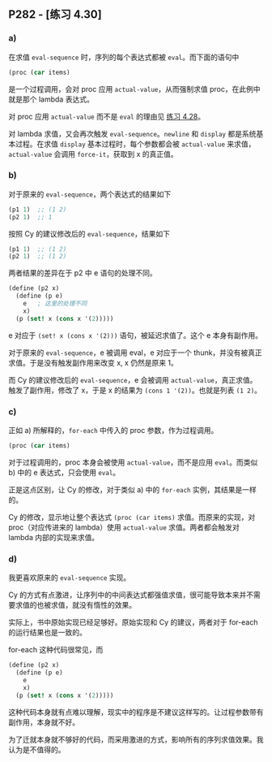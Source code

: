 ## P282 - [练习 4.30]

### a)

在求值 `eval-sequence` 时，序列的每个表达式都被 `eval`。而下面的语句中

``` Scheme
(proc (car items)
```

是一个过程调用，会对 proc 应用 `actual-value`，从而强制求值 proc，在此例中就是那个 lambda 表达式。

对 proc 应用 `actual-value` 而不是 `eval` 的理由见 [练习 4.28](./exercise_4_28.md)。

对 lambda 求值，又会再次触发 `eval-sequence`。`newline` 和 `display` 都是系统基本过程。在求值 `display` 基本过程时，每个参数都会被 `actual-value` 来求值，`actual-value` 会调用 `force-it`，获取到 x 的真正值。
 
### b)

对于原来的 `eval-sequence`，两个表达式的结果如下

``` Scheme
(p1 1)  ;; (1 2)
(p2 1)  ;; 1
```

按照 Cy 的建议修改后的 `eval-sequence`，结果如下

``` Scheme
(p1 1)  ;; (1 2)
(p2 1)  ;; (1 2)
```

两者结果的差异在于 p2 中 e 语句的处理不同。

``` Scheme
(define (p2 x)
  (define (p e)
    e	; 这里的处理不同
    x)
  (p (set! x (cons x '(2)))))
```

e 对应于 `(set! x (cons x '(2)))` 语句，被延迟求值了。这个 e 本身有副作用。

对于原来的 `eval-sequence`，e 被调用 eval，e 对应于一个 thunk，并没有被真正求值。于是没有触发副作用来改变 x, x 仍然是原来 1。

而 Cy 的建议修改后的 `eval-sequence`，e 会被调用 `actual-value`，真正求值。触发了副作用，修改了 x，于是 x 的结果为 `(cons 1 '(2))`。也就是列表 `(1 2)`。

### c)

正如 a) 所解释的，`for-each` 中传入的 proc 参数，作为过程调用。

``` Scheme
(proc (car items)
```

对于过程调用的，proc 本身会被使用 `actual-value`，而不是应用 `eval`。而类似 b) 中的 e 表达式，只会使用 `eval`。

正是这点区别，让 Cy 的修改，对于类似 a) 中的 `for-each` 实例，其结果是一样的。

Cy 的修改，显示地让整个表达式 `(proc (car items)` 求值。而原来的实现，对 proc（对应传进来的 lambda）使用 `actual-value` 求值。两者都会触发对 lambda 内部的实现来求值。

### d)

我更喜欢原来的 `eval-sequence` 实现。

Cy 的方式有点激进，让序列中的中间表达式都强值求值，很可能导致本来并不需要求值的也被求值，就没有惰性的效果。

实际上，书中原始实现已经足够好。原始实现和 Cy 的建议，两者对于 for-each 的运行结果也是一致的。

for-each 这种代码很常见，而

``` Scheme
(define (p2 x)
  (define (p e)
    e
    x)
  (p (set! x (cons x '(2)))))
```

这种代码本身就有点难以理解，现实中的程序是不建议这样写的。让过程参数带有副作用，本身就不好。

为了迁就本身就不够好的代码，而采用激进的方式，影响所有的序列求值效果。我认为是不值得的。
